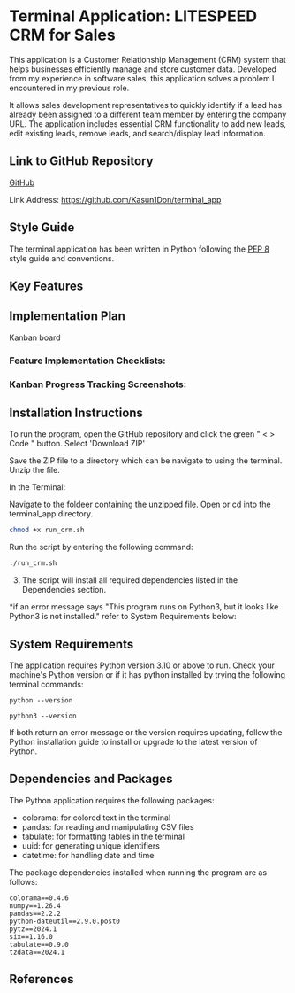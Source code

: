 # Terminal Application: LITESPEED CRM for Sales

This application is a Customer Relationship Management (CRM) system that helps businesses efficiently manage and store customer data. Developed from my experience in software sales, this application solves a problem I encountered in my previous role.

It allows sales development representatives to quickly identify if a lead has already been assigned to a different team member by entering the company URL. The application includes essential CRM functionality to add new leads, edit existing leads, remove leads, and search/display lead information.

## Link to GitHub Repository

[GitHub](https://github.com/Kasun1Don/terminal_app)


Link Address: https://github.com/Kasun1Don/terminal_app

## Style Guide

The terminal application has been written in Python following the [PEP 8](https://peps.python.org/pep-0008/) style guide and conventions.

## Key Features

## Implementation Plan
Kanban board 

### Feature Implementation Checklists:

### Kanban Progress Tracking Screenshots:

## Installation Instructions
To run the program, open the GitHub repository and click the green " < > Code " button. Select 'Download ZIP'

Save the ZIP file to a directory which can be navigate to using the terminal. Unzip the file.

In the Terminal:

Navigate to the foldeer containing the unzipped file. Open or cd into the terminal_app directory.

```bash
chmod +x run_crm.sh
```
Run the script by entering the following command:
```bash
./run_crm.sh
```

3. The script will install all required dependencies listed in the Dependencies section.

*if an error message says "This program runs on Python3, but it looks like Python3 is not installed." refer to System Requirements below:

## System Requirements

The application requires Python version 3.10 or above to run. Check your machine's Python version or if it has python installed by trying the following terminal commands:

```
python --version

python3 --version
```
If both return an error message or the version requires updating, follow the Python installation guide to install or upgrade to the latest version of Python.


## Dependencies and Packages
The Python application requires the following packages:

* colorama: for colored text in the terminal
* pandas: for reading and manipulating CSV files
* tabulate: for formatting tables in the terminal
* uuid: for generating unique identifiers
* datetime: for handling date and time

The package dependencies installed when running the program are as follows:
```
colorama==0.4.6
numpy==1.26.4
pandas==2.2.2
python-dateutil==2.9.0.post0
pytz==2024.1
six==1.16.0
tabulate==0.9.0
tzdata==2024.1
```

## References

